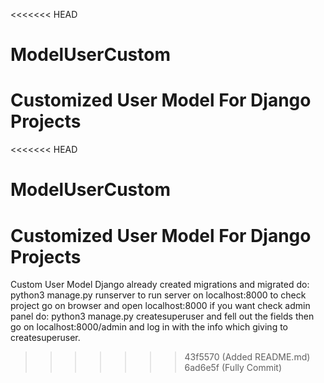 <<<<<<< HEAD
# ModelUserCustom
Customized User Model For Django Projects
=======
<<<<<<< HEAD
# ModelUserCustom
Customized User Model For Django Projects
=======
Custom User Model Django
already created migrations and migrated
do:  python3 manage.py runserver    to run server on localhost:8000 to check project go on browser and open localhost:8000 if you want check admin panel do: python3 manage.py createsuperuser       and
fell out the fields then go on localhost:8000/admin and log in with the info which giving to createsuperuser.
>>>>>>> 43f5570 (Added README.md)
>>>>>>> 6ad6e5f (Fully Commit)
